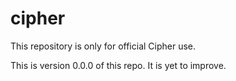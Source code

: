 # cipher
This repository is only for official Cipher use.

This is version 0.0.0 of this repo.
It is yet to improve.
